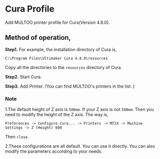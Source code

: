 # Cura Profile
Add MULTOO printer profile for Cura(Version 4.8.0).


## Method of operation,
**Step1.**
For example, the installation directory of Cura is,
```
C:\Program Files\Ultimaker Cura 4.8.0\resources
```
Copy all the directories to the ```resources``` directory of Cura.

**Step2.**
Start Cura.

**Step3.**
Add Printer.
(You can find MULTOO's printers in the list. )

### Note
1.The default height of Z axis is ```500mm```. If your Z axis is not ```500mm```. Then you need to modify the height of the Z axis.
The way is,
```
Preferences -> Configure Cura... -> Printers -> MT2X -> Machine Settings -> Z (Height) 600
```
Then ```close```.

2.These configurations are all default. You can use it directly. You can also modify the parameters according to your needs.


